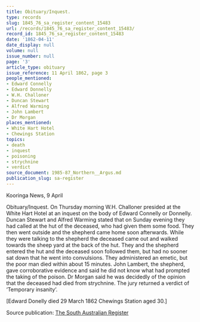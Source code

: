 ```yaml
---
title: Obituary/Inquest.
type: records
slug: 1845_76_sa_register_content_15483
url: /records/1845_76_sa_register_content_15483/
record_id: 1845_76_sa_register_content_15483
date: '1862-04-11'
date_display: null
volume: null
issue_number: null
page: '3'
article_type: obituary
issue_reference: 11 April 1862, page 3
people_mentioned:
- Edward Connelly
- Edward Donnelly
- W.H. Challoner
- Duncan Stewart
- Alfred Warming
- John Lambert
- Dr Morgan
places_mentioned:
- White Hart Hotel
- Chewings Station
topics:
- death
- inquest
- poisoning
- strychnine
- verdict
source_document: 1985-87_Northern__Argus.md
publication_slug: sa-register
---
```


Kooringa News, 9 April

Obituary/Inquest.  On Thursday morning W.H. Challoner presided at the White Hart Hotel at an inquest on the body of Edward Connelly or Donnelly.  Duncan Stewart and Alfred Warming stated that on Sunday evening they had called at the hut of the deceased, who had given them some food.  They then went outside and the shepherd came home soon afterwards.  While they were talking to the shepherd the deceased came out and walked towards the sheep yard at the back of the hut.  They and the shepherd entered the hut and the deceased soon followed them, but had no sooner sat down that he went into convulsions.  They administered an emetic, but the poor man died within about 15 minutes.  John Lambert, the shepherd, gave corroborative evidence and said he did not know what had prompted the taking of the poison.  Dr Morgan said he was decidedly of the opinion that the deceased had died from strychnine.  The jury returned a verdict of ‘Temporary insanity’.

[Edward Donelly died 29 March 1862 Chewings Station aged 30.]

Source publication: [The South Australian Register](/publications/sa-register/)
